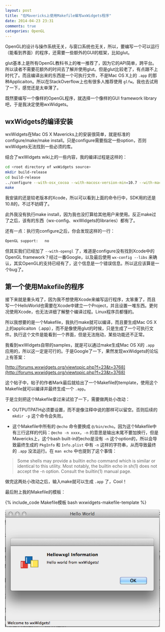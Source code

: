 ```yaml
---
layout: post
title: "在Mavericks上使用Makefile编写wxWidgets程序"
date: 2014-04-23 23:31
comments: true
categories: OpenGL
---
```


OpenGL的设计与操作系统无关，与窗口系统也无关，所以，要编写一个可以运行（能看到界面）的程序，还需要一些额外的GUI的框架，比如glut。

glut基本上是所有OpenGL教科书上的唯一推荐了，因为它的API简单，跨平台。所以读者不需要花额外的时间去了解并使用glut。但是glut比较老了，有点跟不上时代了。而且编译出来的东西是一个可执行文件，不是Mac OS X上的 `.app` 的那种Applicaiton。所以在StackOverflow上也有很多人推荐使用 `glfw`。我也去试用了一下，感觉还是太单薄了。

既然要编写一个像样的OpenGL程序，就选择一个像样的GUI framework library吧，于是我决定使用wxWidgets。

<!-- more -->

## wxWidgets的编译安装 ##

wxWidgets在Mac OS X Mavericks上的安装很简单，就是标准的configure/make/make install。只是configure需要指定一些option，否则wxWidgets无法找到一些必须的库。

结合了wxWidgets wiki上的一些内容，我的编译过程是这样的：

``` bash
cd <root directory of wxWidgets source>
mkdir build-release
cd build-release
../configure --with-osx_cocoa --with-macosx-version-min=10.7 --with-macosx-sdk=/Applications/Xcode.app/Contents/Developer/Platforms/MacOSX.platform/Developer/SDKs/MacOSX10.8.sdk --prefix="$(pwd)" --with-opengl
make
```

我安装的还是较老版本的Xcode，所以可以看到上面的命令行中，SDK用的还是10.8的，不过不妨碍了。

此外我没有执行make install，因为我也没打算给其他用户来使用。反正make过了之后，该有的东西（wx-config、wxWidgets的libraries）都有了。

还有一点：执行完configure之后，你会发现这样的一行：

``` bash
OpenGL support:   no
```

但其实我们已经加了 `--with-opengl` 了，难道是configure没有找到Xcode中的OpenGL framework？经过一番Google，以及最后使用 `wx-config --libs` 来确认，其实OpenGL的支持已经有了，这个信息是一个错误信息。所以这应该算是一个bug了。

## 第一个使用Makefile的程序 ##

接下来就是重头戏了，因为我不想使用Xcode来编写运行程序，太笨重了，而且写一个HelloWorld也需要在Xcode中建立一个Project，并且设置一堆东西。更何况使用Xcode，也无法详细了解整个编译过程。Linux程序员都懂的。

所以我想要的是一个Makefile，我执行make就可以编译，而且要生成Mac OS X上的applicaiton（.app），而不是像使用glut的时候，只是生成了一个可执行文件。执行这个文件是能看到一个界面，但是无法拖动，某些功能还不正常。

我看到wxWidgets自带的samples，就是可以通过make生成Mac OS X的 `.app` 应用的，所以这一定是可行的。于是Google了一下，果然发现wxWidgets的论坛上有答案：

[http://forums.wxwidgets.org/viewtopic.php?f=23&t=3768](http://forums.wxwidgets.org/viewtopic.php?f=23&t=3768)

这个帖子中，帖子的作者Mark最后就给出了一个Makefile的template，使用这个Makefile就可以编译并最终生成一个 `.app`。

于是立刻把这个Makefile拿过来试验了一下，需要做两处小改动：

- OUTPUTPATH必须要设置，而不是像注释中说的那样可以留空。否则后续的 `mkdir -p` 这个命令会失败。

- 这个Makefile中所有的 `@echo` 命令要换成 `@/bin/echo`。因为这个Makefile中有三行这样的代码：`@echo -n xxxx`，`-n` 的意思是输出末尾不要加换行，但是Mavericks上，这个bash built-in的echo是没有 `-n` 这个option的，所以会导致最终生成的 `PkgInfo` 和 `Info.plist` 中有 `-n` 这样的字符串，从而导致最终的 `.app` 没法运行。在 `man echo` 中也提到了这个事情：

> Some shells may provide a builtin echo command which is similar or identical to this utility. Most notably, the builtin echo in sh(1) does not accept the -n option. Consult the builtin(1) manual page.

做完这两处小改动之后，输入make就可以生成 `.app` 了，Cool！

最后附上我的Makefile的模板：

{% include_code Makefile模板 bash wxwidgets-makefile-template %}

![wxWidgets HelloWorld](/downloads/image/hellowxgl.png)
